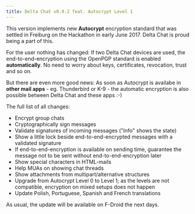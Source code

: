 ```yaml
---
title: Delta Chat v0.9.2 feat. Autocrypt Level 1
---
```


This version implements new **Autocrypt** encryption standard that was settled in Freiburg on the Hackathon in early June 2017. 
Delta Chat is proud being a part of this.

For the user nothing has changed: If two Delta Chat devices are used, the end-to-end-encryption using the OpenPGP standard is enabled **automatically**.
No need to worry about keys, certificates, revocation, trust and so on.

But there are even more good news: As soon as Autocrypt is availabe in **other mail apps** - eg. Thunderbird or K-9 - the automatic encryption is also possible between Delta Chat and these apps :-)

The full list of all changes:

* Encrypt group chats
* Cryptographically sign messages
* Validate signatures of incoming messages ("Info" shows the state)
* Show a little lock beside end-to-end-encrypted messages with a validated signature
* If end-to-end-encryption is available on sending time, guarantee the message not to be sent without end-to-end-encryption later
* Show special characters in HTML-mails
* Help MUAs on showing chat threads
* Show attachments from multipart/alternative structures
* Upgrade from Autocrypt Level 0 to Level 1; as the levels are not compatible, encryption on mixed setups does not happen
* Update Polish, Portuguese, Spanish and French translations


As usual, the update will be available on F-Droid the next days.

